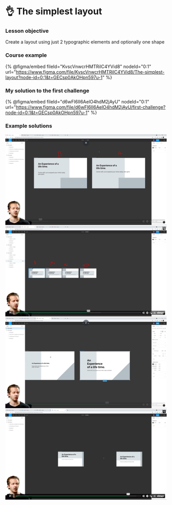 # 👌 The simplest layout

### Lesson objective

Create a layout using just 2 typographic elements and optionally one shape

### Course example

{% @figma/embed fileId="KvscVnwcrHMTRilC4YVid8" nodeId="0:1" url="https://www.figma.com/file/KvscVnwcrHMTRilC4YVid8/The-simplest-layout?node-id=0:1&t=GECsp0AkOHpn597u-1" %}

### My solution to the first challenge

{% @figma/embed fileId="d6wFI6II6AelO4hdM2jAyU" nodeId="0:1" url="https://www.figma.com/file/d6wFI6II6AelO4hdM2jAyU/first-challenge?node-id=0:1&t=GECsp0AkOHpn597u-1" %}

### Example solutions

![](<../.gitbook/assets/image (3) (3).png>)![](<../.gitbook/assets/image (8) (3).png>)![](<../.gitbook/assets/image (4) (2).png>)![](<../.gitbook/assets/image (7).png>)
